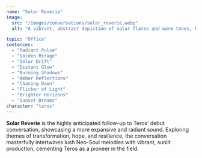 ```yaml
---
name: "Solar Reverie"
image:
  src: "/images/conversations/solar_reverie.webp"
  alt: "A vibrant, abstract depiction of solar flares and warm tones, blending shades of orange, gold, and crimson with radiant textures"

topic: "Office"
sentences:
  - "Radiant Pulse"
  - "Golden Mirage"
  - "Solar Drift"
  - "Distant Glow"
  - "Burning Shadows"
  - "Amber Reflections"
  - "Chasing Dawn"
  - "Flicker of Light"
  - "Brighter Horizons"
  - "Sunset Dreams"
character: "teros"
---
```


**Solar Reverie** is the highly anticipated follow-up to Teros’ debut conversation, showcasing a more expansive and radiant sound. Exploring themes of transformation, hope, and resilience, the conversation masterfully intertwines lush Neo-Soul melodies with vibrant, sunlit production, cementing Teros as a pioneer in the field.
